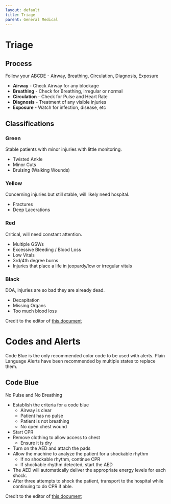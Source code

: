 ```yaml
---
layout: default
title: Triage
parent: General Medical
---
```


# Triage

## Process
Follow your ABCDE - Airway, Breathing, Circulation, Diagnosis, Exposure

- **Airway** - Check Airway for any blockage
- **Breathing** - Check for Breathing, irregular or normal
- **Circulation** - Check for Pulse and Heart Rate
- **Diagnosis** - Treatment of any visible injuries
- **Exposure** - Watch for infection, disease, etc


## Classifications

### Green
Stable patients with minor injuries with little monitoring.
- Twisted Ankle 
- Minor Cuts
- Bruising (Walking Wounds)

### Yellow
Concerning injuries but still stable, will likely need hospital.
- Fractures
- Deep Lacerations

### Red
Critical, will need constant attention.
- Multiple GSWs
- Excessive Bleeding / Blood Loss
- Low Vitals
- 3rd/4th degree burns
- Injuries that place a life in jeopardy/low or irregular vitals

### Black
DOA, injuries are so bad they are already dead.
- Decapitation 
- Missing Organs
- Too much blood loss

Credit to the editor of [this document](https://docs.google.com/document/d/1FxfFOiidi2QQrY_h3WCcoTUNBPQWhqpnIKFyshHOsyM/edit)

# Codes and Alerts
Code Blue is the only recommended color code to be used with alerts. Plain Language Alerts have been recommended by multiple states to replace them.

## Code Blue
No Pulse and No Breathing

- Establish the criteria for a code blue
  - Airway is clear
  - Patient has no pulse
  - Patient is not breathing
  - No open chest wound
- Start CPR
- Remove clothing to allow access to chest
  - Ensure it is dry
- Turn on the AED and attach the pads
- Allow the machine to analyze the patient for a shockable rhythm
  - If no shockable rhythm, continue CPR
  - If shockable rhythm detected, start the AED
- The AED will automatically deliver the appropriate energy levels for each shock. 
- After three attempts to shock the patient, transport to the hospital while continuing to do CPR if able.

Credit to the editor of [this document](https://docs.google.com/document/d/1FxfFOiidi2QQrY_h3WCcoTUNBPQWhqpnIKFyshHOsyM/edit)